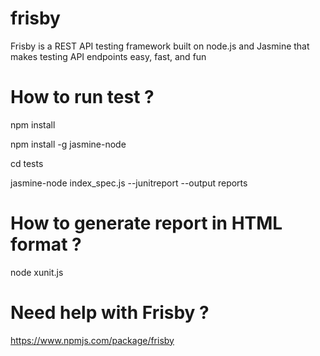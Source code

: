 # frisby
Frisby is a REST API testing framework built on node.js and Jasmine that makes testing API endpoints easy, fast, and fun

# How to run test ? 
 
npm install 
 
npm install -g jasmine-node
 
cd tests
 
jasmine-node  index_spec.js  --junitreport --output reports 
 
 
# How to generate report in HTML format ?
 
node xunit.js

# Need help with Frisby ?
https://www.npmjs.com/package/frisby
